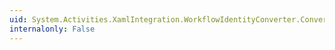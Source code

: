 ```yaml
---
uid: System.Activities.XamlIntegration.WorkflowIdentityConverter.ConvertFrom(System.ComponentModel.ITypeDescriptorContext,System.Globalization.CultureInfo,System.Object)
internalonly: False
---
```

